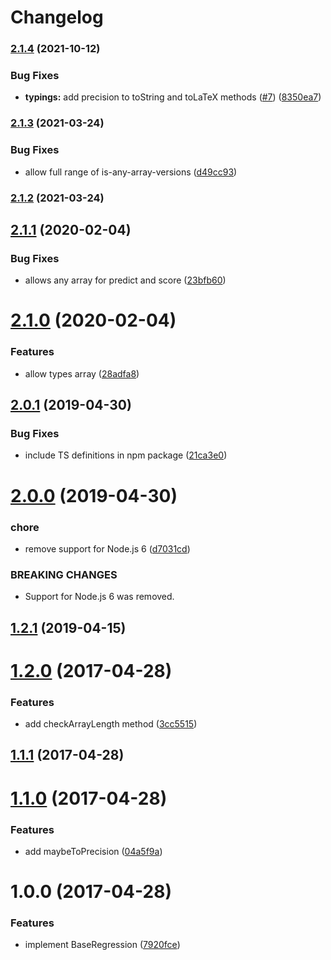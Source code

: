 # Changelog

### [2.1.4](https://www.github.com/mljs/regression-base/compare/v2.1.3...v2.1.4) (2021-10-12)


### Bug Fixes

* **typings:** add precision to toString and toLaTeX methods ([#7](https://www.github.com/mljs/regression-base/issues/7)) ([8350ea7](https://www.github.com/mljs/regression-base/commit/8350ea702cd043a7b32b918e7543d179c762d7a3))

### [2.1.3](https://www.github.com/mljs/regression-base/compare/v2.1.2...v2.1.3) (2021-03-24)


### Bug Fixes

* allow full range of is-any-array-versions ([d49cc93](https://www.github.com/mljs/regression-base/commit/d49cc93157037928bf1c2eb1949f7726f478d04f))

### [2.1.2](https://github.com/mljs/regression-base/compare/v2.1.1...v2.1.2) (2021-03-24)

## [2.1.1](https://github.com/mljs/regression-base/compare/v2.1.0...v2.1.1) (2020-02-04)


### Bug Fixes

* allows any array for predict and score ([23bfb60](https://github.com/mljs/regression-base/commit/23bfb607923985ade77aad33f76f09dc9e43e874))



# [2.1.0](https://github.com/mljs/regression-base/compare/v2.0.1...v2.1.0) (2020-02-04)


### Features

* allow types array ([28adfa8](https://github.com/mljs/regression-base/commit/28adfa86c8c7feb491565e060ee16705991e98cf))



## [2.0.1](https://github.com/mljs/regression-base/compare/v2.0.0...v2.0.1) (2019-04-30)


### Bug Fixes

* include TS definitions in npm package ([21ca3e0](https://github.com/mljs/regression-base/commit/21ca3e0))



# [2.0.0](https://github.com/mljs/regression-base/compare/v1.2.1...v2.0.0) (2019-04-30)


### chore

* remove support for Node.js 6 ([d7031cd](https://github.com/mljs/regression-base/commit/d7031cd))


### BREAKING CHANGES

* Support for Node.js 6 was removed.



## [1.2.1](https://github.com/mljs/regression-base/compare/v1.2.0...v1.2.1) (2019-04-15)



<a name="1.2.0"></a>
# [1.2.0](https://github.com/mljs/regression-base/compare/v1.1.1...v1.2.0) (2017-04-28)


### Features

* add checkArrayLength method ([3cc5515](https://github.com/mljs/regression-base/commit/3cc5515))



<a name="1.1.1"></a>
## [1.1.1](https://github.com/mljs/regression-base/compare/v1.1.0...v1.1.1) (2017-04-28)



<a name="1.1.0"></a>
# [1.1.0](https://github.com/mljs/regression-base/compare/v1.0.0...v1.1.0) (2017-04-28)


### Features

* add maybeToPrecision ([04a5f9a](https://github.com/mljs/regression-base/commit/04a5f9a))



<a name="1.0.0"></a>
# 1.0.0 (2017-04-28)


### Features

* implement BaseRegression ([7920fce](https://github.com/mljs/regression-base/commit/7920fce))
